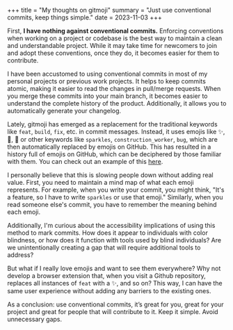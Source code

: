 +++
title = "My thoughts on gitmoji"
summary = "Just use conventional commits, keep things simple."
date = 2023-11-03
+++

First, **I have nothing against conventional commits.** Enforcing conventions when working on a project or codebase is the best way to maintain a clean and understandable project. While it may take time for newcomers to join and adopt these conventions, once they do, it becomes easier for them to contribute.

I have been accustomed to using conventional commits in most of my personal projects or previous work projects. It helps to keep commits atomic, making it easier to read the changes in pull/merge requests. When you merge these commits into your main branch, it becomes easier to understand the complete history of the product. Additionally, it allows you to automatically generate your changelog.

Lately, gitmoji has emerged as a replacement for the traditional keywords like `feat`, `build`, `fix`, etc. in commit messages. Instead, it uses emojis like ✨, 👷, 🐛 or other keywords like `sparkles`, `construction_worker`, `bug`, which are then automatically replaced by emojis on GitHub. This has resulted in a history full of emojis on GitHub, which can be deciphered by those familiar with them. You can check out an example of this [here](https://github.com/carloscuesta/gitmoji/commits/master).

I personally believe that this is slowing people down without adding real value. First, you need to maintain a mind map of what each emoji represents. For example, when you write your commit, you might think, "It's a feature, so I have to write `sparkles` or use that emoji." Similarly, when you read someone else's commit, you have to remember the meaning behind each emoji.

Additionally, I'm curious about the accessibility implications of using this method to mark commits. How does it appear to individuals with color blindness, or how does it function with tools used by blind individuals? Are we unintentionally creating a gap that will require additional tools to address?

But what if I really love emojis and want to see them everywhere? Why not develop a browser extension that, when you visit a Github repository, replaces all instances of `feat` with a ✨, and so on? This way, I can have the same user experience without adding any barriers to the existing ones.

As a conclusion: use conventional commits, it’s great for you, great for your project and great for people that will contribute to it. Keep it simple. Avoid unnecessary gaps.
